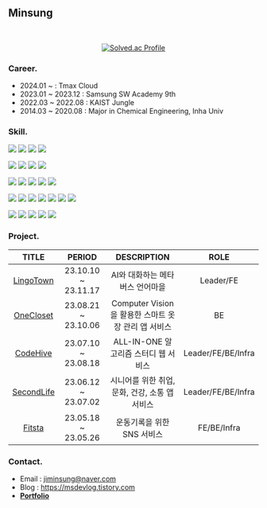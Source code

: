 ## Minsung

<br/>

<p align="center">
  <a href="https://solved.ac/fluorine/">
    <img src="http://mazassumnida.wtf/api/v2/generate_badge?boj=fluorine" alt="Solved.ac Profile">
  </a>
</p>


### Career.
- 2024.01 ~ : Tmax Cloud
- 2023.01 ~ 2023.12 : Samsung SW Academy 9th <br/>
- 2022.03 ~ 2022.08 : KAIST Jungle <br/>
- 2014.03 ~ 2020.08 : Major in Chemical Engineering, Inha Univ <br/>


### Skill.
<!-- Language -->
<img src="https://img.shields.io/badge/java-007396?style=for-the-badge&logo=java&logoColor=white"> <img src="https://img.shields.io/badge/Python-3776AB?style=for-the-badge&logo=Python&logoColor=white"> <img src="https://img.shields.io/badge/javascript-F7DF1E?style=for-the-badge&logo=javascript&logoColor=black"> <img src="https://img.shields.io/badge/typescript-3178C6?style=for-the-badge&logo=typescript&logoColor=white">

<!-- Client -->
<img src="https://img.shields.io/badge/react-61DAFB?style=for-the-badge&logo=react&logoColor=white"> <img src="https://img.shields.io/badge/Recoil-3578E5?style=for-the-badge&logo=Recoil&logoColor=white"> <img src="https://img.shields.io/badge/Three.js-000000?style=for-the-badge&logo=Three.js&logoColor=white"> <img src="https://img.shields.io/badge/Vite-646CFF?style=for-the-badge&logo=Vite&logoColor=white">

<!-- Server -->
<img src="https://img.shields.io/badge/springboot-6DB33F?style=for-the-badge&logo=springboot&logoColor=white"> <img src="https://img.shields.io/badge/Spring Security-6DB33F?style=for-the-badge&logo=Spring Security&logoColor=white"> <img src="https://img.shields.io/badge/Spring Data JPA-004027?style=for-the-badge&logo=Spring Data JPA&logoColor=white"> <img src="https://img.shields.io/badge/mysql-4479A1?style=for-the-badge&logo=mysql&logoColor=white"> <img src="https://img.shields.io/badge/mongoDB-47A248?style=for-the-badge&logo=MongoDB&logoColor=white">

<!-- Deploy -->
<img src="https://img.shields.io/badge/Nginx-009639?style=for-the-badge&logo=Nginx&logoColor=white"> <img src="https://img.shields.io/badge/Jenkins-D24939?style=for-the-badge&logo=Jenkins&logoColor=white"> <img src="https://img.shields.io/badge/Docker-2496ED?style=for-the-badge&logo=Docker&logoColor=white"> <img src="https://img.shields.io/badge/AWS EC2-FF9900?style=for-the-badge&logo=amazonec2&logoColor=white"> <img src="https://img.shields.io/badge/AWS S3-569A31?style=for-the-badge&logo=amazons3&logoColor=white"> <img src="https://img.shields.io/badge/AWS RDS-527FFF?style=for-the-badge&logo=amazonrds&logoColor=white"> <img src="https://img.shields.io/badge/AWS Route 53-8C4FFF?style=for-the-badge&logo=amazonroute53&logoColor=white">

<!-- Tool -->
<img src="https://img.shields.io/badge/notion-000000?style=for-the-badge&logo=notion&logoColor=white"> <img src="https://img.shields.io/badge/jira-0052CC?style=for-the-badge&logo=jira&logoColor=white"> <img src="https://img.shields.io/badge/git-F05032?style=for-the-badge&logo=git&logoColor=white"> <img src="https://img.shields.io/badge/Postman-FF6C37?style=for-the-badge&logo=Postman&logoColor=white"> <img src="https://img.shields.io/badge/Termius-000000?style=for-the-badge&logo=Termius&logoColor=white">


<!-- Project -->
### Project.
|TITLE|PERIOD|DESCRIPTION|ROLE|
|:---:|:---:|:---:|:---:|
|<a href="https://github.com/LingoTown">LingoTown</a>|23.10.10 ~ 23.11.17|AI와 대화하는 메타버스 언어마을|Leader/FE|
|<a href="https://github.com/SDC23Korea-DADADA">OneCloset</a>|23.08.21 ~ 23.10.06|Computer Vision을 활용한 스마트 옷장 관리 앱 서비스|BE|
|<a href="https://github.com/OurCodeHive">CodeHive</a>|23.07.10 ~ 23.08.18|ALL-IN-ONE 알고리즘 스터디 웹 서비스|Leader/FE/BE/Infra|
|<a href="https://github.com/TheSecondLife">SecondLife</a>|23.06.12 ~ 23.07.02|시니어를 위한 취업, 문화, 건강, 소통 앱 서비스|Leader/FE/BE/Infra|
|<a href="https://github.com/Fitsta">Fitsta</a>|23.05.18 ~ 23.05.26|운동기록을 위한 SNS 서비스|FE/BE/Infra|


<!-- Contact -->
### Contact.
- Email : jiminsung@naver.com<br/>
- Blog : https://msdevlog.tistory.com
- <a href="https://fitsta-bucket.s3.ap-northeast-2.amazonaws.com/%ED%8F%AC%ED%8A%B8%ED%8F%B4%EB%A6%AC%EC%98%A4.pdf" target="_blank">
    <b>Portfolio</b>
  </a>
